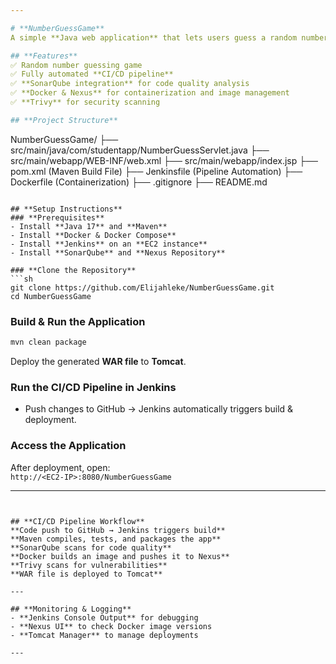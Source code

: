 ```yaml
---

# **NumberGuessGame**
A simple **Java web application** that lets users guess a random number. This project is built using **Jenkins, Docker, Nexus, and Tomcat**, with **CI/CD automation**.

## **Features**
✅ Random number guessing game  
✅ Fully automated **CI/CD pipeline**  
✅ **SonarQube integration** for code quality analysis  
✅ **Docker & Nexus** for containerization and image management  
✅ **Trivy** for security scanning  

## **Project Structure**
```
NumberGuessGame/
├── src/main/java/com/studentapp/NumberGuessServlet.java
├── src/main/webapp/WEB-INF/web.xml
├── src/main/webapp/index.jsp
├── pom.xml (Maven Build File)
├── Jenkinsfile (Pipeline Automation)
├── Dockerfile (Containerization)
├── .gitignore
├── README.md
```

## **Setup Instructions**
### **Prerequisites**
- Install **Java 17** and **Maven**  
- Install **Docker & Docker Compose**  
- Install **Jenkins** on an **EC2 instance**  
- Install **SonarQube** and **Nexus Repository**  

### **Clone the Repository**
```sh
git clone https://github.com/Elijahleke/NumberGuessGame.git
cd NumberGuessGame
```

### **Build & Run the Application**
```sh
mvn clean package
```
Deploy the generated **WAR file** to **Tomcat**.

### **Run the CI/CD Pipeline in Jenkins**
- Push changes to GitHub → Jenkins automatically triggers build & deployment.

### **Access the Application**
After deployment, open:  
`http://<EC2-IP>:8080/NumberGuessGame`

---
```


## **CI/CD Pipeline Workflow**
**Code push to GitHub → Jenkins triggers build**  
**Maven compiles, tests, and packages the app**  
**SonarQube scans for code quality**  
**Docker builds an image and pushes it to Nexus**  
**Trivy scans for vulnerabilities**  
**WAR file is deployed to Tomcat**  

---

## **Monitoring & Logging**
- **Jenkins Console Output** for debugging  
- **Nexus UI** to check Docker image versions  
- **Tomcat Manager** to manage deployments  

---

